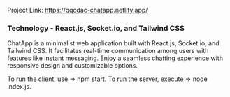 Project Link:
https://qqcdac-chatapp.netlify.app/

### Technology - React.js, Socket.io, and Tailwind CSS

 ChatApp is a minimalist web application built with React.js, Socket.io, and
 Tailwind CSS. It facilitates real-time communication among users with
 features like instant messaging. Enjoy a seamless chatting experience with
 responsive design and customizable options.

To run the client, use =&gt; npm start.
To run the server, execute =&gt; node index.js.
